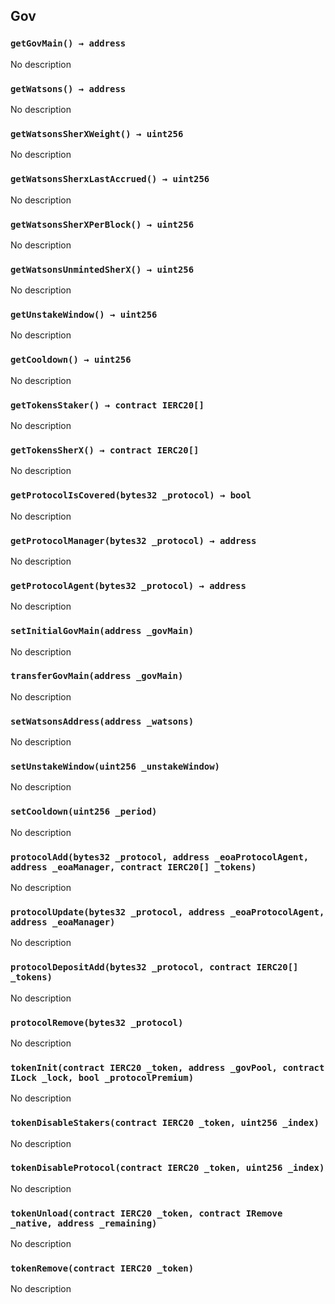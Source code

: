 ## Gov





### `getGovMain() → address`
No description


### `getWatsons() → address`
No description


### `getWatsonsSherXWeight() → uint256`
No description


### `getWatsonsSherxLastAccrued() → uint256`
No description


### `getWatsonsSherXPerBlock() → uint256`
No description


### `getWatsonsUnmintedSherX() → uint256`
No description


### `getUnstakeWindow() → uint256`
No description


### `getCooldown() → uint256`
No description


### `getTokensStaker() → contract IERC20[]`
No description


### `getTokensSherX() → contract IERC20[]`
No description


### `getProtocolIsCovered(bytes32 _protocol) → bool`
No description


### `getProtocolManager(bytes32 _protocol) → address`
No description


### `getProtocolAgent(bytes32 _protocol) → address`
No description


### `setInitialGovMain(address _govMain)`
No description


### `transferGovMain(address _govMain)`
No description


### `setWatsonsAddress(address _watsons)`
No description


### `setUnstakeWindow(uint256 _unstakeWindow)`
No description


### `setCooldown(uint256 _period)`
No description


### `protocolAdd(bytes32 _protocol, address _eoaProtocolAgent, address _eoaManager, contract IERC20[] _tokens)`
No description


### `protocolUpdate(bytes32 _protocol, address _eoaProtocolAgent, address _eoaManager)`
No description


### `protocolDepositAdd(bytes32 _protocol, contract IERC20[] _tokens)`
No description


### `protocolRemove(bytes32 _protocol)`
No description


### `tokenInit(contract IERC20 _token, address _govPool, contract ILock _lock, bool _protocolPremium)`
No description


### `tokenDisableStakers(contract IERC20 _token, uint256 _index)`
No description


### `tokenDisableProtocol(contract IERC20 _token, uint256 _index)`
No description


### `tokenUnload(contract IERC20 _token, contract IRemove _native, address _remaining)`
No description


### `tokenRemove(contract IERC20 _token)`
No description





